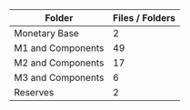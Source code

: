| Folder            |   Files / Folders |
|-------------------|-------------------|
| Monetary Base     |                 2 |
| M1 and Components |                49 |
| M2 and Components |                17 |
| M3 and Components |                 6 |
| Reserves          |                 2 |